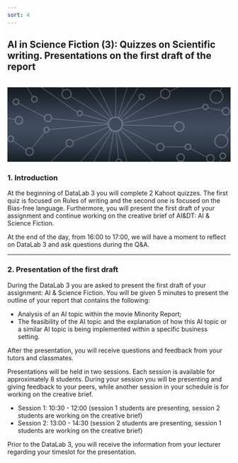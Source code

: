 ```yaml
---
sort: 4
---
```


## __AI in Science Fiction (3): Quizzes on Scientific writing. Presentations on the first draft of the report__
\
<img src="./images/datalab_banner.jpg" alt="Books banner" width="600"/>

### 1. Introduction

At the beginning of DataLab 3 you will complete 2 Kahoot quizzes. The first quiz is focused on Rules of writing and the second one is focused on the Bias-free language. Furthermore, you will present the first draft of your assignment and continue working on the creative brief of AI&DT: AI & Science Fiction.

At the end of the day, from 16:00 to 17:00, we will have a moment to reflect on DataLab 3 and ask questions during the Q&A.

***

### 2. Presentation of the first draft

During the DataLab 3 you are asked to present the first draft of your assignment: AI & Science Fiction. You will be given 5 minutes to present the outline of your report that contains the following:
- Analysis of an AI topic within the movie Minority Report;
- The feasibility of the AI topic and the explanation of how this AI topic or a similar AI topic is being implemented within a specific business setting.

After the presentation, you will receive questions and feedback from your tutors and classmates.

Presentations will be held in two sessions. Each session is available for approximately 8 students. During your session you will be presenting and giving feedback to your peers, while another session in your schedule is for working on the creative brief.

- Session 1: 10:30 - 12:00 (session 1 students are presenting, session 2 students are working on the creative brief)
- Session 2: 13:00 - 14:30 (session 2 students are presenting, session 1 students are working on the creative brief)

Prior to the DataLab 3, you will receive the information from your lecturer regarding your timeslot for the presentation.
